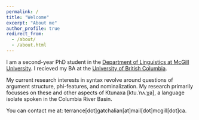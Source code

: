 ```yaml
---
permalink: /
title: "Welcome"
excerpt: "About me"
author_profile: true
redirect_from: 
  - /about/
  - /about.html
---
```


I am a second-year PhD student in the [Department of Linguistics at McGill University](https://www.mcgill.ca/linguistics/). I recieved my BA at the [University of British Columbia](https://linguistics.ubc.ca/). 

My current research interests in syntax revolve around questions of argument structure, phi-features, and nominalization. My research primarily focusses on these and other aspects of Ktunaxa \[ktu.ˈnʌ.χa], a language isolate spoken in the Columbia River Basin. 

You can contact me at: terrance\[dot]gatchalian\[at]mail\[dot]mcgill\[dot]ca.
